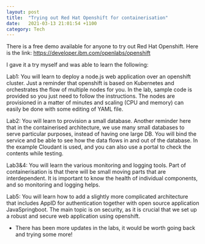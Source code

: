 ```yaml
---
layout: post
title:  "Trying out Red Hat Openshift for containerisation"
date:   2021-03-13 21:01:54 +1100
category: Tech
---
```

There is a free demo available for anyone to try out Red Hat Openshift.
Here is the link:
https://developer.ibm.com/openlabs/openshift

I gave it a try myself and was able to learn the following:

Lab1:
You will learn to deploy a node.js web application over an openshift cluster. Just a reminder that openshift is based on Kubernetes and orchestrates the flow of multiple nodes for you.
In the lab, sample code is provided so you just need to follow the instructions.
The nodes are provisioned in a matter of minutes and scaling (CPU and memory) can easily be done with some editing of YAML file.

Lab2:
You will learn to provision a small database. Another reminder here that in the containerised architecture, we use many small databases to serve particular purposes, instead of having one large DB.
You will bind the service and be able to see how the data flows in and out of the database.
In the example Cloudant is used, and you can also use a portal to check the contents while testing.

Lab3&4:
You will learn the various monitoring and logging tools.
Part of containerisation is that there will be small moving parts that are interdependent. It is important to know the health of individual components, and so monitoring and logging helps.

Lab5:
You will learn how to add a slightly more complicated architecture that includes AppID for authentication together with open source application JavaSpringboot. The main topic is on security, as it is crucial that we set up a robust and secure web application using openshift.


* There has been more updates in the labs, it would be worth going back and trying some more!